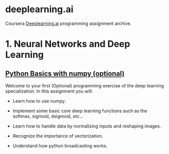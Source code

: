 ﻿# deeplearning.ai

Coursera [Deeplearning.ai](https://www.coursera.org/specializations/deep-learning) programming assignment archive.

# 1. Neural Networks and Deep Learning
## [Python Basics with numpy (optional)](https://nbviewer.jupyter.org/github/gaussian37/deeplearning.ai/blob/master/1.%20Neural%20Networks%20and%20Deep%20Learning/Python%20Basics%20With%20Numpy.ipynb)

Welcome to your first (Optional) programming exercise of the deep learning specialization. In this assignment you will:

- Learn how to use numpy.

- Implement some basic core deep learning functions such as the softmax, sigmoid, dsigmoid, etc...

- Learn how to handle data by normalizing inputs and reshaping images.

- Recognize the importance of vectorization.

- Understand how python broadcasting works.

